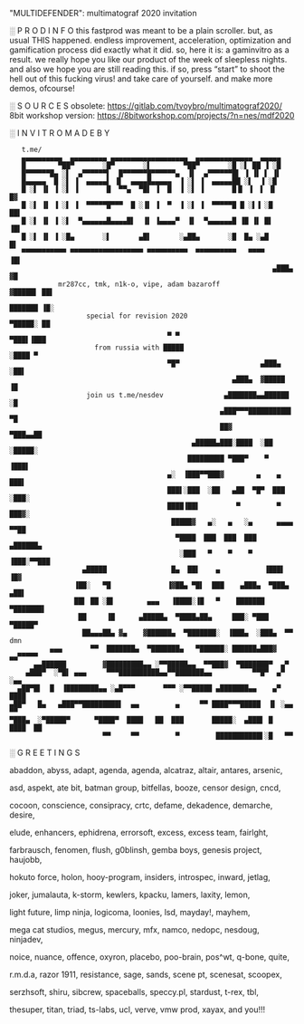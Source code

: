﻿"MULTIDEFENDER": multimatograf 2020 invitation

   ░ P R O D   I N F O
this fastprod was meant to be a plain scroller. but, as usual THIS happened.
endless improvement, acceleration, optimization and gamification process did
exactly what it did. so, here it is: a gaminvitro as a result.
we really hope you like our product of the week of sleepless nights.
and also we hope you are still reading this. if so, press “start” to shoot
the hell out of this fucking virus!
and take care of yourself. and make more demos, ofcourse!

  ░ S O U R C E S
obsolete: https://gitlab.com/tvoybro/multimatograf2020/
8bit workshop version: https://8bitworkshop.com/projects/?n=nes/mdf2020


   ░ I N V I T R O   M A D E   B Y

       t.me/
       ▄▄▄▄▄▄▄▄▄▄  ▄▄▄▄▄▄▄▄▄ ▄▄▄▄▄▄▄▄▄▄▄▄▄▄▄▄▄▄▄  ▄▄▄▄▄▄▄▄▄▄▄▄▄▄  ▄▄▄▄▄
       █        ▀██▀       ░█▀       ░▌        ▀██▀       ░█ ░▌ ██ ▐ ░█
       █▀▀▀▀▀▀█▄ ░▌  ▄▀▀▀▀▀▀▌  █▀▀▀▀▀▀█▀▀▀▀▀▀▄  ▐▌  ▄▀▀▀▀▀▀█▌ ▐ ▐▌ ▌ ▐▌
       █▄▄▄▄▄  █ ░▌ ▐  ▄▄▄▄▄▌ ▐▌  ▄▄▄▄█▄▄▄▄▄  ▐ ░▌ ▐  ▄▄▄▄▄██ ░▌  ▐ ░█
       █ ░▌ ▐▌ ▐ ░▌ ▐       █  ▀▀▄  ▀█▌ ▐  █  ▐ ░▌ ▐       █▐▌ ▐  ▌ ▐▌      █▓
       █ ░▌ ▐▌ ▐ ░▌ ▐  ▀▀▀▀▀█▀▀▀  █ ░▐▌ ▐  ▀  ▐ ░▌ ▐  ▀▀▀▀▀█ █ ░▌▐ ░█      ██▌
       █ ░▌ ▐▌ ▐ ░▌  ▀▄▄▄▄▄▄█▄▄▄▄█▌  ▐▌ ▐▄▄▄▄▀  ▐▌  ▀▄▄▄▄▄▄█ ▐█ ▐▌ █▌     ▐█▌
       █ ░▌ ▐▌ ▐ ░█▄       ░▌       ▄█▌       ░▄██▄       ░█  █▄ ░▄█       █▌
       ▀▀▀▀▀▀▀▀▀▀▀ ▀▀▀▀▀▀▀▀▀▀▀▀▀▀▀▀▀▀ ▀▀▀▀▀▀▀▀▀▀  ▀▀▀▀▀▀▀▀▀▀   ▀▀▀▀        ▐█▌
                                                                     ▄███▄  ▓█
                mr287cc, tmk, n1k-o, vipe, adam bazaroff            ▓█████▌ ██▌
                                                                    ███████ ▐█░
                       special for revision 2020                     ▀█████░ ██
                                           ▄ ▄                         ▀███▌▐███
                         from russia with █████                         ░████ ▀
                                           ▀█▀                    ▄███▄  ░██▌
                                                           ▄███▄  ▓█████  ▐█
                       join us t.me/nesdev               ▄███████▄▄██████ ░█
                                                        ▄███▀▀▀██████████▌ ▀█
                                                        ██▓          ▀███▄▄██
                                                 ▄█████▄███░████  ░██  ░█████░
                                                █████████ ▀███▀    ▀     ▐███▌
                                           ▄░  ▐███▀▀███▓        ▄    ▄   ███▌
                                           ███▌░███  ░██   ▄██  ▀█▀  ███  ░███░
                                           ████▐██▌         ▀         ▀    ███▓░
                                            █████▓   ▄░   ▄   ░▄      ▄▄▄▄  ▀▀██
                                             ▀████  ███  ███  ███   ▄██████▄
                                              ░███   ▀    ▀    ▀   ▐███░▀▀███
                      ▄█████                █▄  ██▌    ▄           ▐███▌  ▐█▓
                    ▐██░   ▀█              ▐▓██▄ ▀█▌  ███    ▄███▄  ▀███▄ ▄██▌
                    ██▌ ██ ░█▌        ▄▄▄   ▐████░▐█   ▀    ███████  ▀███████▌
                     ██     ▐█      ▄█████▄  ▀████▄██▄     ███░ ▀███  ▀█████▀
                      ██▄▄▄██▄ ▓▄    ▓██████▄  ▀███████░  ▐███▄  ░███▄  ▀▀   dmn
              ▄▄▄       ▀▀  ███████▄  ▀███████▄   ▀██████░ ██████▄███▓   ▄▄▀▀▀▀▀
          ▄▄██████         ▓█████████▄▄ ░▀▀█████▄▄  ▀▀███▓  ▀███████▀  ▄▀
        ▄███▀  ░▀█▌ ▄▄▄     ▀▀▀██████████▄▄▀▀███████▄▄          ▀▀█▀  ▄▀  ░▄▄
      ▄██▀█▌  █  ▐████████▄▄ ░▄█▀▀▀       ▀▀▀ ░▀▀█████ ▄███████▄▄    ▄▀   ████
    ▄██▀   █▄   ▄███▀▀█████████▌  ▄▄         ▄     ▀▀ ████▀▀▀█████  ▐▌ ░▄▄ ▀▀
    ▀███▄  ░▀█████▀      ▀████▀  ████   ██  ███       █████░  ▄███▌ █  ████  ██
                           ▀▀     ▀▀         ▀         ███████████▌░█   ▀▀

  ░ G R E E T I N G S

 abaddon,  abyss, adapt,  agenda, agenda,  alcatraz,  altair, antares, arsenic,

 asd, aspekt,  ate bit,  batman group,  bitfellas,  booze, censor design, cncd,

 cocoon, conscience, consipracy,  crtc,  defame, dekadence,  demarche,  desire,

 elude,  enhancers,  ephidrena,   errorsoft,  excess,   excess team,  fairlght,

 farbrausch,  fenomen,  flush,  g0blinsh, gemba boys, genesis project, haujobb,

 hokuto  force,  holon,  hooy-program,  insiders,  introspec,  inward,  jetlag,

 joker,  jumalauta,   k-storm,   kewlers,  kpacku,   lamers,   laxity,   lemon,

 light  future,  limp  ninja,  logicoma,   loonies,   lsd,   mayday!,   mayhem,

 mega cat studios,  megus,  mercury,  mfx,  namco,  nedopc, nesdoug,  ninjadev,

 noice, nuance, offence, oxyron, placebo,  poo-brain,  pos^wt,  q-bone,  quite,

 r.m.d.a,  razor 1911,  resistance,  sage,  sands, scene pt, scenesat, scoopex,

 serzhsoft,  shiru,  sibcrew,  spaceballs,  speccy.pl,  stardust,  t-rex,  tbl,

 thesuper, titan, triad, ts-labs, ucl, verve, vmw prod, xayax, and you!!!
